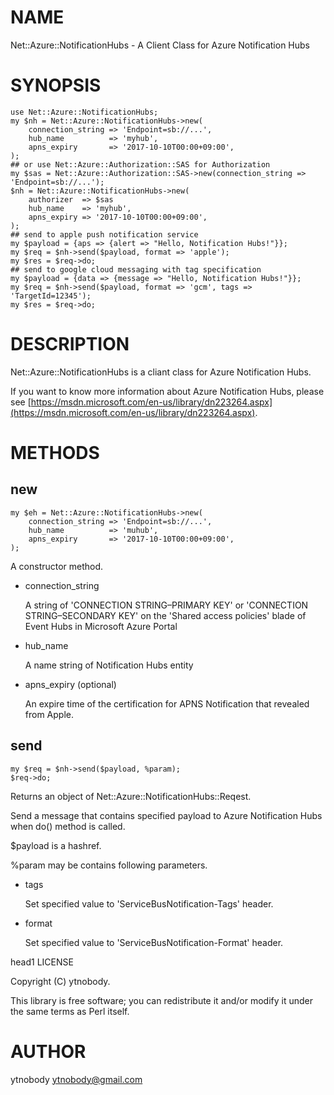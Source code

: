# NAME

Net::Azure::NotificationHubs - A Client Class for Azure Notification Hubs 

# SYNOPSIS

    use Net::Azure::NotificationHubs;
    my $nh = Net::Azure::NotificationHubs->new(
        connection_string => 'Endpoint=sb://...',
        hub_name          => 'myhub',
        apns_expiry       => '2017-10-10T00:00+09:00',
    );
    ## or use Net::Azure::Authorization::SAS for Authorization
    my $sas = Net::Azure::Authorization::SAS->new(connection_string => 'Endpoint=sb://...');
    $nh = Net::Azure::NotificationHubs->new(
        authorizer  => $sas
        hub_name    => 'myhub',
        apns_expiry => '2017-10-10T00:00+09:00',
    );
    ## send to apple push notification service
    my $payload = {aps => {alert => "Hello, Notification Hubs!"}};
    my $req = $nh->send($payload, format => 'apple');
    my $res = $req->do;
    ## send to google cloud messaging with tag specification
    my $payload = {data => {message => "Hello, Notification Hubs!"}};
    my $req = $nh->send($payload, format => 'gcm', tags => 'TargetId=12345');
    my $res = $req->do;

# DESCRIPTION

Net::Azure::NotificationHubs is a cliant class for Azure Notification Hubs.

If you want to know more information about Azure Notification Hubs, please see [https://msdn.microsoft.com/en-us/library/dn223264.aspx](https://msdn.microsoft.com/en-us/library/dn223264.aspx). 

# METHODS

## new

    my $eh = Net::Azure::NotificationHubs->new(
        connection_string => 'Endpoint=sb://...',
        hub_name          => 'muhub',
        apns_expiry       => '2017-10-10T00:00+09:00',
    );

A constructor method.  

- connection\_string

    A string of 'CONNECTION STRING–PRIMARY KEY' or 'CONNECTION STRING–SECONDARY KEY' on the 'Shared access policies' blade of Event Hubs in Microsoft Azure Portal 

- hub\_name

    A name string of Notification Hubs entity

- apns\_expiry (optional)

    An expire time of the certification for APNS Notification that revealed from Apple.  

## send 

    my $req = $nh->send($payload, %param);
    $req->do;

Returns an object of Net::Azure::NotificationHubs::Reqest.

Send a message that contains specified payload to Azure Notification Hubs when do() method is called.

$payload is a hashref.

%param may be contains following parameters.

- tags

    Set specified value to 'ServiceBusNotification-Tags' header.

- format

    Set specified value to 'ServiceBusNotification-Format' header.

head1 LICENSE

Copyright (C) ytnobody.

This library is free software; you can redistribute it and/or modify
it under the same terms as Perl itself.

# AUTHOR

ytnobody <ytnobody@gmail.com>
